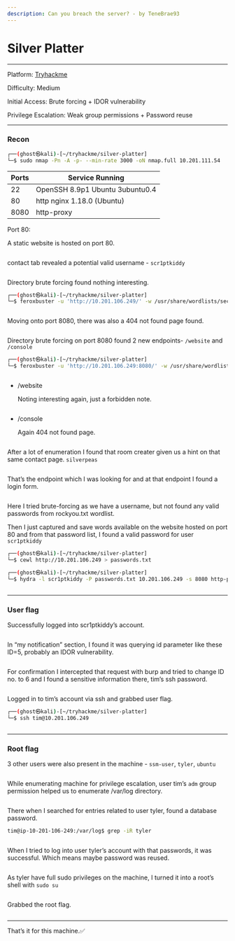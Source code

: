 ```yaml
---
description: Can you breach the server? - by TeneBrae93
---
```


# Silver Platter

***

Platform: [Tryhackme](https://tryhackme.com/room/silverplatter)

Difficulty: Medium

Initial Access: Brute forcing + IDOR vulnerability

Privilege Escalation: Weak group permissions + Password reuse

***

### Recon

```bash
┌──(ghost㉿kali)-[~/tryhackme/silver-platter]
└─$ sudo nmap -Pn -A -p- --min-rate 3000 -oN nmap.full 10.201.111.54
```

| Ports | Service Running                 |
| ----- | ------------------------------- |
| 22    | OpenSSH 8.9p1 Ubuntu 3ubuntu0.4 |
| 80    | http nginx 1.18.0 (Ubuntu)      |
| 8080  | http-proxy                      |

Port 80:

A static website is hosted on port 80.

<figure><img src="../../.gitbook/assets/image (3) (1).png" alt=""><figcaption></figcaption></figure>

contact tab revealed a potential valid username - `scr1ptkiddy`

<figure><img src="../../.gitbook/assets/image 6.png" alt=""><figcaption></figcaption></figure>

Directory brute forcing found nothing interesting.

```bash
┌──(ghost㉿kali)-[~/tryhackme/silver-platter]
└─$ feroxbuster -u 'http://10.201.106.249/' -w /usr/share/wordlists/seclists/Discovery/Web-Content/directory-list-lowercase-2.3-medium.txt
```

<figure><img src="../../.gitbook/assets/image 1.png" alt=""><figcaption></figcaption></figure>

Moving onto port 8080, there was also a 404 not found page found.

<figure><img src="../../.gitbook/assets/image 2.png" alt=""><figcaption></figcaption></figure>

Directory brute forcing on port 8080 found 2 new endpoints- `/website` and `/console`

```bash
┌──(ghost㉿kali)-[~/tryhackme/silver-platter]
└─$ feroxbuster -u 'http://10.201.106.249:8080/' -w /usr/share/wordlists/seclists/Discovery/Web-Content/directory-list-lowercase-2.3-medium.txt
```

<figure><img src="../../.gitbook/assets/image 3.png" alt=""><figcaption></figcaption></figure>

*   /website

    Noting interesting again, just a forbidden note.

<figure><img src="../../.gitbook/assets/image 4.png" alt=""><figcaption></figcaption></figure>

*   /console

    Again 404 not found page.

<figure><img src="../../.gitbook/assets/image 5.png" alt=""><figcaption></figcaption></figure>

After a lot of enumeration I found that room creater given us a hint on that same contact page. `silverpeas`

<figure><img src="../../.gitbook/assets/image 6.png" alt=""><figcaption></figcaption></figure>

That’s the endpoint which I was looking for and at that endpoint I found a login form.

<figure><img src="../../.gitbook/assets/image 7.png" alt=""><figcaption></figcaption></figure>

Here I tried brute-forcing as we have a username, but not found any valid passwords from rockyou.txt wordlist.

Then I just captured and save words available on the website hosted on port 80 and from that password list, I found a valid password for user `scr1ptkiddy`

```bash
┌──(ghost㉿kali)-[~/tryhackme/silver-platter]
└─$ cewl http://10.201.106.249 > passwords.txt
```

```bash
┌──(ghost㉿kali)-[~/tryhackme/silver-platter]
└─$ hydra -l scr1ptkiddy -P passwords.txt 10.201.106.249 -s 8080 http-post-form "/silverpeas/AuthenticationServlet:Login=^USER^&Password=^PASS^&DomainId=0:F=Login or password incorrect"
```

<figure><img src="../../.gitbook/assets/image 8.png" alt=""><figcaption></figcaption></figure>

***

### User flag

Successfully logged into scr1ptkiddy’s account.

<figure><img src="../../.gitbook/assets/image 9.png" alt=""><figcaption></figcaption></figure>

In “my notification” section, I found it was querying id parameter like these ID=5, probably an IDOR vulnerability.

<figure><img src="../../.gitbook/assets/image 10.png" alt=""><figcaption></figcaption></figure>

For confirmation I intercepted that request with burp and tried to change ID no. to 6 and I found a sensitive information there, tim’s ssh password.

<figure><img src="../../.gitbook/assets/image 11.png" alt=""><figcaption></figcaption></figure>

Logged in to tim’s account via ssh and grabbed user flag.

```bash
┌──(ghost㉿kali)-[~/tryhackme/silver-platter]
└─$ ssh tim@10.201.106.249
```

<figure><img src="../../.gitbook/assets/image 12.png" alt=""><figcaption></figcaption></figure>

***

### Root flag

3 other users were also present in the machine - `ssm-user`, `tyler`, `ubuntu`

<figure><img src="../../.gitbook/assets/image 13.png" alt=""><figcaption></figcaption></figure>

While enumerating machine for privilege escalation, user tim’s `adm` group permission helped us to enumerate /var/log directory.

<figure><img src="../../.gitbook/assets/image 14.png" alt=""><figcaption></figcaption></figure>

There when I searched for entries related to user tyler, found a database password.

```bash
tim@ip-10-201-106-249:/var/log$ grep -iR tyler
```

<figure><img src="../../.gitbook/assets/image 15.png" alt=""><figcaption></figcaption></figure>

When I tried to log into user tyler’s account with that passwords, it was successful. Which means maybe password was reused.

<figure><img src="../../.gitbook/assets/image 16.png" alt=""><figcaption></figcaption></figure>

As tyler have full sudo privileges on the machine, I turned it into a root’s shell with `sudo su`&#x20;

<figure><img src="../../.gitbook/assets/image 17.png" alt=""><figcaption></figcaption></figure>

Grabbed the root flag.

<figure><img src="../../.gitbook/assets/image 18.png" alt=""><figcaption></figcaption></figure>

***

That’s it for this machine.✅
